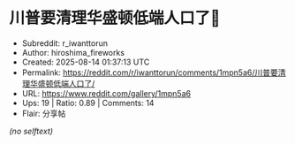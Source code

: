 # 川普要清理华盛顿低端人口了🤣

- Subreddit: r_iwanttorun
- Author: hiroshima_fireworks
- Created: 2025-08-14 01:37:13 UTC
- Permalink: https://reddit.com/r/iwanttorun/comments/1mpn5a6/川普要清理华盛顿低端人口了/
- URL: https://www.reddit.com/gallery/1mpn5a6
- Ups: 19 | Ratio: 0.89 | Comments: 14
- Flair: 分享帖

_(no selftext)_
